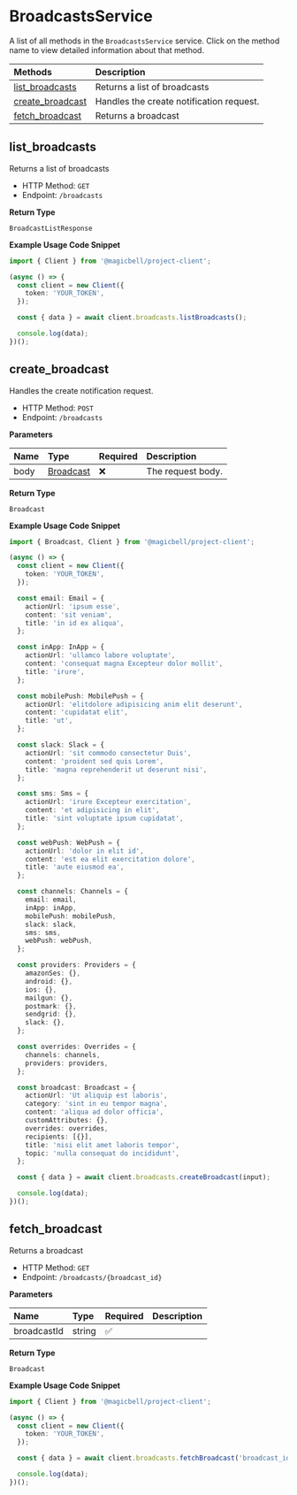 # BroadcastsService

A list of all methods in the `BroadcastsService` service. Click on the method name to view detailed information about that method.

| Methods                               | Description                              |
| :------------------------------------ | :--------------------------------------- |
| [list_broadcasts](#list_broadcasts)   | Returns a list of broadcasts             |
| [create_broadcast](#create_broadcast) | Handles the create notification request. |
| [fetch_broadcast](#fetch_broadcast)   | Returns a broadcast                      |

## list_broadcasts

Returns a list of broadcasts

- HTTP Method: `GET`
- Endpoint: `/broadcasts`

**Return Type**

`BroadcastListResponse`

**Example Usage Code Snippet**

```typescript
import { Client } from '@magicbell/project-client';

(async () => {
  const client = new Client({
    token: 'YOUR_TOKEN',
  });

  const { data } = await client.broadcasts.listBroadcasts();

  console.log(data);
})();
```

## create_broadcast

Handles the create notification request.

- HTTP Method: `POST`
- Endpoint: `/broadcasts`

**Parameters**

| Name | Type                                | Required | Description       |
| :--- | :---------------------------------- | :------- | :---------------- |
| body | [Broadcast](../models/Broadcast.md) | ❌       | The request body. |

**Return Type**

`Broadcast`

**Example Usage Code Snippet**

```typescript
import { Broadcast, Client } from '@magicbell/project-client';

(async () => {
  const client = new Client({
    token: 'YOUR_TOKEN',
  });

  const email: Email = {
    actionUrl: 'ipsum esse',
    content: 'sit veniam',
    title: 'in id ex aliqua',
  };

  const inApp: InApp = {
    actionUrl: 'ullamco labore voluptate',
    content: 'consequat magna Excepteur dolor mollit',
    title: 'irure',
  };

  const mobilePush: MobilePush = {
    actionUrl: 'elitdolore adipisicing anim elit deserunt',
    content: 'cupidatat elit',
    title: 'ut',
  };

  const slack: Slack = {
    actionUrl: 'sit commodo consectetur Duis',
    content: 'proident sed quis Lorem',
    title: 'magna reprehenderit ut deserunt nisi',
  };

  const sms: Sms = {
    actionUrl: 'irure Excepteur exercitation',
    content: 'et adipisicing in elit',
    title: 'sint voluptate ipsum cupidatat',
  };

  const webPush: WebPush = {
    actionUrl: 'dolor in elit id',
    content: 'est ea elit exercitation dolore',
    title: 'aute eiusmod ea',
  };

  const channels: Channels = {
    email: email,
    inApp: inApp,
    mobilePush: mobilePush,
    slack: slack,
    sms: sms,
    webPush: webPush,
  };

  const providers: Providers = {
    amazonSes: {},
    android: {},
    ios: {},
    mailgun: {},
    postmark: {},
    sendgrid: {},
    slack: {},
  };

  const overrides: Overrides = {
    channels: channels,
    providers: providers,
  };

  const broadcast: Broadcast = {
    actionUrl: 'Ut aliquip est laboris',
    category: 'sint in eu tempor magna',
    content: 'aliqua ad dolor officia',
    customAttributes: {},
    overrides: overrides,
    recipients: [{}],
    title: 'nisi elit amet laboris tempor',
    topic: 'nulla consequat do incididunt',
  };

  const { data } = await client.broadcasts.createBroadcast(input);

  console.log(data);
})();
```

## fetch_broadcast

Returns a broadcast

- HTTP Method: `GET`
- Endpoint: `/broadcasts/{broadcast_id}`

**Parameters**

| Name        | Type   | Required | Description |
| :---------- | :----- | :------- | :---------- |
| broadcastId | string | ✅       |             |

**Return Type**

`Broadcast`

**Example Usage Code Snippet**

```typescript
import { Client } from '@magicbell/project-client';

(async () => {
  const client = new Client({
    token: 'YOUR_TOKEN',
  });

  const { data } = await client.broadcasts.fetchBroadcast('broadcast_id');

  console.log(data);
})();
```
